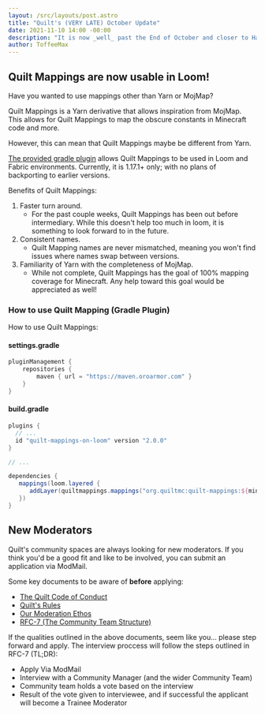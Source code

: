 ```yaml
---
layout: /src/layouts/post.astro
title: "Quilt's (VERY LATE) October Update"
date: 2021-11-10 14:00 -00:00
description: "It is now _well_ past the End of October and closer to Halloween then I'd like to admit. Here is some of the more fleshed out updates about the Quilt Project:"
author: ToffeeMax
---
```


## Quilt Mappings are now usable in Loom!

Have you wanted to use mappings other than Yarn or MojMap?

Quilt Mappings is a Yarn derivative that allows inspiration from MojMap. This allows for Quilt Mappings to map the obscure constants in Minecraft code and more.

However, this can mean that Quilt Mappings maybe be different from Yarn.

[The provided gradle plugin](https://github.com/OroArmor/quilt-mappings-on-loom) allows Quilt Mappings to be used in Loom and Fabric environments. Currently, it is 1.17.1+ only; with no plans of backporting to earlier versions.

Benefits of Quilt Mappings:

1. Faster turn around.
   - For the past couple weeks, Quilt Mappings has been out before intermediary. While this doesn't help too much in loom, it is something to look forward to in the future.
2. Consistent names.
   - Quilt Mapping names are never mismatched, meaning you won't find issues where names swap between versions.
3. Familiarity of Yarn with the completeness of MojMap.
   - While not complete, Quilt Mappings has the goal of 100% mapping coverage for Minecraft. Any help toward this goal would be appreciated as well!

### How to use Quilt Mapping (Gradle Plugin)

How to use Quilt Mappings:

#### settings.gradle

```groovy
pluginManagement {
    repositories {
        maven { url = "https://maven.oroarmor.com" }
    }
}
```

#### build.gradle

```groovy
plugins {
  // ...
  id "quilt-mappings-on-loom" version "2.0.0"
}

// ...

dependencies {
   mappings(loom.layered {
      addLayer(quiltmappings.mappings("org.quiltmc:quilt-mappings:${minecraft_version}+build.${project.quilt_mappings}:v2", true))
   })
}
```

## New Moderators

Quilt's community spaces are always looking for new moderators. If you think you'd be a good fit and like to be involved, you can submit an application via ModMail.

Some key documents to be aware of **before** applying:

- [The Quilt Code of Conduct](https://quiltmc.org/community/code-of-conduct.html)
- [Quilt's Rules](https://quiltmc.org/community/rules.html)
- [Our Moderation Ethos](https://quiltmc.org/community/moderation.html)
- [RFC-7 (The Community Team Structure)](https://github.com/QuiltMC/rfcs/blob/master/structure/0007-community-team.md)

If the qualities outlined in the above documents, seem like you... please step forward and apply. The interview proccess will follow the steps outlined in RFC-7 (TL;DR):

- Apply Via ModMail
- Interview with a Community Manager (and the wider Community Team)
- Community team holds a vote based on the interview
- Result of the vote given to interviewee, and if successful the applicant will become a Trainee Moderator
